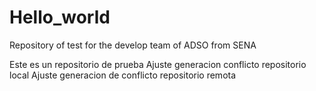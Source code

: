 # Hello_world
Repository of test for the develop team of ADSO from SENA

Este es un repositorio de prueba
Ajuste generacion conflicto repositorio local
Ajuste generacion de conflicto repositorio remota
